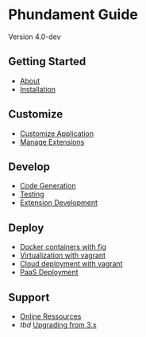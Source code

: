 Phundament Guide
================

Version 4.0-dev

Getting Started
---------------

- [About](10-about.md)
- [Installation](20-installation.md)

Customize 
---------

- [Customize Application](30-customize.md)
- [Manage Extensions](31-extension-management.md)

Develop
-------

- [Code Generation](41-code-generation.md)
- [Testing](42-testing.md)
- [Extension Development](44-extension-development.md)

Deploy
------

- [Docker containers with fig](51-fig.md)
- [Virtualization with vagrant](51-vagrant.md)
- [Cloud deployment with vagrant](51-vagrant-cloud.md)
- [PaaS Deployment](52-paas.md)

Support
-------

- [Online Ressources](70-links.md)
- *tbd* [Upgrading from 3.x](11-upgrading.md)
